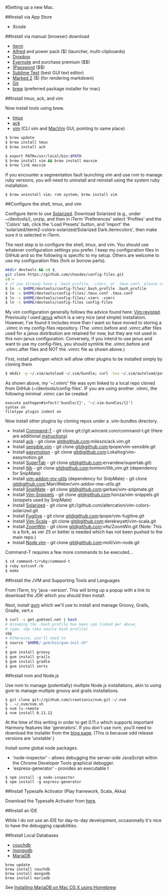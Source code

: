 
#Setting up a new Mac.

##Install via App Store

* Xcode

##Install via manual (browser) download

* [iterm](http://www.iterm2.com/#/section/home)
* [Alfred](http://www.alfredapp.com) and power pack ($) (launcher, multi-clipboards)
* [Dropbox](https://www.dropbox.com)
* [Evernote](https://evernote.com) and purchase premium ($$)
* [1Password](https://agilebits.com/onepassword) ($$)
* [Sublime Text](http://www.sublimetext.com) (best GUI text editor)
* [Marked 2](http://marked2app.com) ($) (for rendering markdown)
* [Git](http://git-scm.com/download/mac)
* [brew](http://brew.sh) (preferred package installer for mac)

##Install tmux, ack, and vim

Now install tools using brew. 

* [tmux](http://tmux.sourceforge.net)
* [ack](http://beyondgrep.com)
* [vim](http://www.vim.org) (CLI vim and [MacVim](https://code.google.com/p/macvim/) GUI, pointing to same place)

```bash
$ brew update
$ brew install tmux
$ brew install ack
```

```bash
$ export PATH=/usr/local/bin:$PATH
$ brew install vim && brew install macvim
$ brew link macvim
```

If you encounter a segmentation fault launching vim and use rvm to manage ruby versions, you will need to uninstall and reinstall using the system ruby installation.

```
$ brew uninstall vim; rvm system; brew install vim
```

##Configure the shell, tmux, and vim

Configure iterm to use [Solarized](http://ethanschoonover.com/solarized). Download Solarized (e.g., under ~/devtools/), unzip, and then in iTerm 'Preferences' select 'Profiles' and the 'Colors' tab, click the 'Load Presets' button, and 'import' the 'solarized/iterm2-colors-solarized/Solarized Dark.itermcolors', then make sure it is selected in iTerm.  

The next step is to configure the shell, tmux, and vim.  You should use whatever configuration settings you prefer.  I keep my configuration files in GitHub and so the following is specific to my setup. Others are welcome to use my configuration files (fork or borrow parts). 

```bash
mkdir devtools && cd $_
git clone https://github.com/chasdev/config-files.git
cd ~
# if you already have a .bash_profile, .vimrc, or .tmux.conf, please create a backup
$ ln -s $HOME/devtools/config-files/.bash_profile .bash_profile
$ ln -s $HOME/devtools/config-files/.tmux.conf .tmux.conf
$ ln -s $HOME/devtools/config-files/.vimrc .vimrc
$ ln -s $HOME/devtools/config-files config-files
```

My vim configuration generally follows the advice found here: [Vim:revisted](http://mislav.uniqpath.com/2011/12/vim-revisited/). Previously I used [janus](https://github.com/carlhuda/janus) which is a very nice (and simple) installation. However, I've found it includes more than I want so have moved to storing a .vimrc in my config-files repository. (The .vimrc.before and .vimrc.after files used for a janus distribution are retained for now, but they are not used in this non-janus configuration. Conversely, if you intend to use janus and want to use my config-files, you should symlink the .vimrc.before and .vimrc.after files and NOT the .vimrc file as shown above.)

First, install pathogen which will allow other plugins to be installed simply by cloning them

```bash
$ mkdir -p ~/.vim/autoload ~/.vim/bundle; curl -Sso ~/.vim/autoload/pathogen.vim https://raw.github.com/tpope/vim-pathogen/master/autoload/pathogen.vim
```

As shown above, my '~/.vimrc' file was sym linked to a local repo cloned from GitHub (~/devtools/config-files'. IF you are using another .vimrc, the following minimal .vimrc can be created:

```
execute pathogen#infect('bundle/{}', '~/.vim-bundles/{}')
syntax on
filetype plugin indent on
```

Now install other plugins by cloning repos under a .vim-bundles directory. 

* Install [Command-T](https://github.com/wincent/Command-T) - git clone git://git.wincent.com/command-t.git (Here are additional [instructions](https://github.com/wincent/Command-T/blob/master/doc/command-t.txt))
* Install [ack](https://github.com/mileszs/ack.vim) - git clone git@github.com:mileszs/ack.vim.git
* Install [sensible.vim](https://github.com/tpope/vim-sensible) - git clone git@github.com:tpope/vim-sensible.git
* Install [easymotion](https://github.com/Lokaltog/vim-easymotion) - git clone git@github.com:Lokaltog/vim-easymotion.git
* Install [SuperTab](https://github.com/ervandew/supertab) - git clone git@github.com:ervandew/supertab.git) 
* Install [tlib](https://github.com/tomtom/tlib_vim.git) - git clone git@github.com:tomtom/tlib_vim.git (dependency for SnipMate)
* Install [vim-addon-mv-utils](https://github.com/MarcWeber/vim-addon-mw-utils.git) (dependency for SnipMate) - git clone git@github.com:MarcWeber/vim-addon-mw-utils.git
* Install [SnipMate](https://github.com/garbas/vim-snipmate.git) - git clone git@github.com:garbas/vim-snipmate.git
* Install [Vim-Snippets](https://github.com/honza/vim-snippets) - git clone git@github.com:honza/vim-snippets.git (snippets used by SnipMate)
* Install [Solarized](https://github.com/altercation/vim-colors-solarized) - git clone git://github.com/altercation/vim-colors-solarized.git
* Install [Fugitive](https://github.com/tpope/vim-fugitive) - git clone git@github.com:tpope/vim-fugitive.git
* Install [Vim-Scala](https://github.com/derekwyatt/vim-scala) - git clone git@github.com:derekwyatt/vim-scala.git
* Install [ZoomWin](https://github.com/vits/ZoomWin) - git clone git@github.com:vits/ZoomWin.git (Note: This is a fork, as ver 25 or better is needed which has not been pushed to the main repo.)
* Install [Node.vim](https://github.com/moll/vim-node) - git clone git@github.com:moll/vim-node.git

Command-T requires a few more commands to be executed... 

```bash
$ cd command-t/ruby/command-t
$ ruby extconf.rb
$ make
```
##Install the JVM and Supporting Tools and Languages

From iTerm, try 'java -version'. This will bring up a popup with a link to download the JDK which you should then install.  

Next, install [gvm](http://gvmtool.net) which we'll use to install and manage Groovy, Grails, Gradle, vert.x

```bash
$ curl -s get.gvmtool.net | bash
# Assuming the .bash_profile has been sym linked per above,
# type: sbp (aka source bash profile)
sbp
# Otherwise, you'll need to 
$ source "$HOME/.gvm/bin/gvm-init.sh"
#
$ gvm install groovy
$ gvm install grails
$ gvm install gradle
$ gvm install vertx
```

##Install nvm and Node.js

Use nvm to manage (potentially) multiple Node.js installations, akin to using gvm to manage multiple groovy and grails installations. 

```
$ git clone git://github.com/creationix/nvm.git ~/.nvm
$ . ~/.nvm/nvm.sh
$ nvm ls-remote
$ nvm install 0.11.12
```

At the time of this writing in order to get 0.11.x which supports important Harmony features like 'generators'.  If you don't use nvm,  you'll need to download the installer from the [blog page](http://blog.nodejs.org). (This is because odd release versions are 'unstable'.)

Install some global node packages.  

* 'node-inspector' - allows debugging the server-side JavaScript within the Chrome Developer Tools graphical debugger. 
* 'express-generator' - provides an executable t

```
$ npm install -g node-inspector
$ npm install -g express-generator
```

##Install Typesafe Activator (Play framework, Scala, Akka)

Download the Typesafe Activator from [here](http://typesafe.com/platform/getstarted).

##Install an IDE

While I do not use an IDE for day-to-day development, occasionally it's nice to have the debugging capabilities.

##Install Local Databases

* [couchdb](http://couchdb.apache.org)
* [mongodb](http://www.mongodb.org)
* [MariaDB](https://mariadb.org)

```
brew update
brew install couchdb
brew install mongodb
brew install mariadb
```
See [Installing MariaDB on Mac OS X using Homebrew](https://mariadb.com/kb/en/building-mariadb-on-mac-os-x-using-homebrew/)



